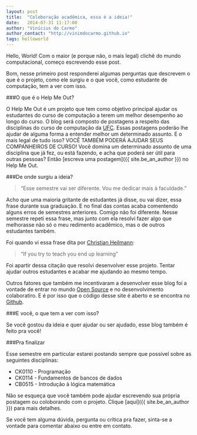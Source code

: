 ```yaml
---
layout: post
title:  "Coloboração acadêmica, essa é a ideia!"
date:   2014-07-31 11:17:00
author: "Vinícius do Carmo"
author_contact: "http://vinimdocarmo.github.io"
tags: helloworld
---
```


Hello, World! Com o maior (e porque não, o mais legal) clichê do mundo computacional, começo escrevendo esse post.

Bom, nesse primeiro post responderei algumas perguntas que descrevem o que é o projeto, como ele surgiu e o que você, como estudante de computação, tem a ver com isso.<!--more-->

###O que é o Help Me Out?

O Help Me Out é um projeto que tem como objetivo principal ajudar os estudantes do curso de computação a terem um melhor desempenho ao longo do curso. O blog será composto de postagens a respeito das disciplinas do curso de computação da [UFC](http://ufc.br). Essas postagens poderão lhe ajudar de alguma forma a entender melhor um determinado assunto. E o mais legal de tudo isso? VOCÊ TAMBÉM PODERÁ AJUDAR SEUS COMPANHEIROS DE CURSO! Você domina um determinado assunto de uma disciplina que já fez, ou está fazendo, e acha que poderá ser útil para outras pessoas? Então [escreva uma postagem]({{ site.be_an_author }}) no Help Me Out.

###De onde surgiu a ideia?

> “Esse semestre vai ser diferente. Vou me dedicar mais à faculdade.”

Acho que uma maioria gritante de estudantes já disse, ou vai dizer, essa frase durante sua graduação. E no final das contas acaba comentendo alguns erros de semestres anteriores. Comigo não foi diferente. Nesse semestre repeti essa frase, mas junto com ela resolvi fazer algo que melhorasse não só o meu redimento acadêmico, mas o de outros estudantes também. 

Foi quando vi essa frase dita por [Christian Heilmann](http://christianheilmann.com):

> “If you try to teach you end up learning”

Foi apartir dessa citação que resolvi desenvolver esse projeto. Tentar ajudar outros estudantes e acabar me ajudando ao mesmo tempo. 

Outros fatores que também me incentivaram a desenvolver esse blog foi a vontade de entrar no mundo [Open Source](http://opensource.org/) e no desenvolvimento colaboratiro. E é por isso que o código desse site é aberto e se encontra no [Github](https://github.com/vinimdocarmo/help-me-out).

###E você, o que tem a ver com isso?

Se você gostou da ideia e quer ajudar ou ser ajudado, esse blog também é feito pra você!

###Pra finalizar

Esse semestre em particular estarei postando sempre que possível sobre as seguintes disciplinas:

* CK0110 - Programação
* CK0114 - Fundamentos de bancos de dados
* CB0515 - Introdução à lógica matemática

Não se esqueça que você também pode ajudar escrevendo sua própria postagem ou coloborando com o projeto. Clique [aqui]({{ site.be_an_author }}) para mais detalhes.

Se você tem alguma dúvida, pergunta ou crítica pra fazer, sinta-se a vontade para comentar abaixo ou entre em contato.


